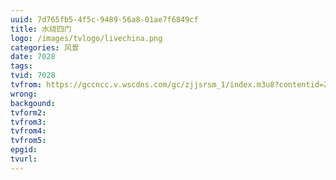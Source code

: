 ```yaml
---
uuid: 7d765fb5-4f5c-9489-56a8-01ae7f6849cf
title: 水绕四门
logo: /images/tvlogo/livechina.png
categories: 风景
date: 7028
tags:
tvid: 7028
tvfrom: https://gccncc.v.wscdns.com/gc/zjjsrsm_1/index.m3u8?contentid=2820180516001
wrong:
backgound:
tvform2:
tvfrom3:
tvfrom4:
tvfrom5:
epgid:
tvurl:
---
```

